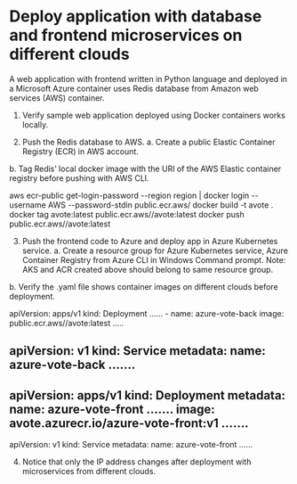 # Deploy application with database and frontend microservices on different clouds

A web application with frontend written in Python language and deployed in a Microsoft Azure container uses Redis database from Amazon web services (AWS) container.

1. Verify sample web application deployed using Docker containers works locally.

   
2. Push the Redis database to AWS.
a. Create a public Elastic Container Registry (ECR) in AWS account. 
 
b. Tag Redis’ local docker image with the URI of the AWS Elastic container registry before pushing with AWS CLI.

aws ecr-public get-login-password --region region | docker login --username AWS --password-stdin public.ecr.aws/<ecrname>
docker build -t avote .
docker tag avote:latest public.ecr.aws/<ecrname>/avote:latest
docker push public.ecr.aws/<ecrname>/avote:latest

3. Push the frontend code to Azure and deploy app in Azure Kubernetes service.
a. Create a resource group for Azure Kubernetes service, Azure Container Registry from  Azure CLI in Windows Command prompt.
Note: AKS and ACR created above should belong to same resource group.

b. Verify the .yaml file shows container images on different clouds before deployment.


apiVersion: apps/v1
kind: Deployment
…...
      - name: azure-vote-back
        image: public.ecr.aws/<ecrname>/avote:latest
…..
      
apiVersion: v1
kind: Service
metadata:
  name: azure-vote-back
…….
---
apiVersion: apps/v1
kind: Deployment
metadata:
  name: azure-vote-front
…….
        image: avote.azurecr.io/azure-vote-front:v1
…….
---
apiVersion: v1
kind: Service
metadata:
  name: azure-vote-front
……

4. Notice that only the IP address changes after deployment with microservices from different clouds.


